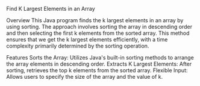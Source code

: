 Find K Largest Elements in an Array

Overview
This Java program finds the k largest elements in an array by using sorting. The approach involves sorting the array in descending order and then selecting the first k elements from the sorted array. This method ensures that we get the k largest elements efficiently, with a time complexity primarily determined by the sorting operation.

Features
Sorts the Array: Utilizes Java's built-in sorting methods to arrange the array elements in descending order.
Extracts K Largest Elements: After sorting, retrieves the top k elements from the sorted array.
Flexible Input: Allows users to specify the size of the array and the value of k.
